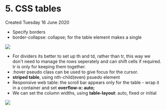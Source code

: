 # 5. CSS tables
Created Tuesday 16 June 2020


* Specify borders
* border-collapse: collapse; for the table element makes a single 

![](pasted_image%2037.png)


* For dividers its better to set up th and td, rather than tr, this way we don't need to manage the rows seperately and can shift cells if required. tr is only for keeping them together.
* :hover pseudo class can be used to give focus for the cursor.
* **striped table**, using nth-child(even) psuedo element
* Responsive web table: the scroll bar appears only for the table - wrap it in a container and set **overflow-x: auto;**
* We can set the column widths, using **table-layout**: auto, fixed or initial

![](pasted_image001%2022.png)

